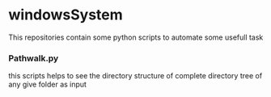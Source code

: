 # windowsSystem

This repositories contain some python scripts to automate some usefull task

### Pathwalk.py
this scripts helps to see the directory structure of complete directory tree of any give folder as input
